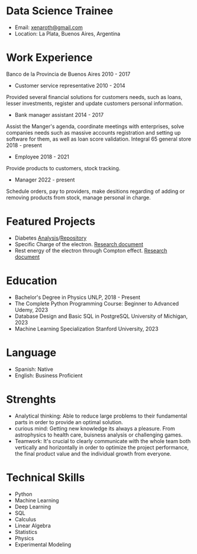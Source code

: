 # Data Science Trainee

- Email: xenaroth@gmail.com
- Location: La Plata, Buenos Aires, Argentina

# Work Experience
Banco de la Provincia de Buenos Aires 2010 - 2017
- Customer service representative 2010 - 2014


Provided several financial solutions for customers needs, such as loans, lesser investments, register and update customers personal information.
- Bank manager assistant 2014 - 2017


Assist the Manger's agenda, coordinate meetings with enterprises, solve companies needs such as massive accounts registration and setting up software for them, as well as loan score validation.
Integral 65 general store 2018 - present
- Employee 2018 - 2021


Provide products to customers, stock tracking.
- Manager 2022 - present


Schedule orders, pay to providers, make desitions regarding of adding or removing products from stock, manage personal in charge.
# Featured Projects
- Diabetes [Analysis](https://www.overleaf.com/read/kfmjdgbmcfrq)/[Repository](https://github.com/x3naroth/Diabetes_prediction.git)
- Specific Charge of the electron. [Research document](https://www.overleaf.com/read/vnwqjrqswrdv)
- Rest energy of the electron through Compton effect. [Research document](https://www.overleaf.com/read/nhnzbpwxpznd)
# Education
- Bachelor's Degree in Physics
  UNLP, 2018 - Present
- The Complete Python Programming
  Course: Beginner to Advanced
  Udemy, 2023
- Database Design and Basic SQL in PostgreSQL
  University of Michigan, 2023
- Machine Learning Specialization
  Stanford University, 2023
# Language
- Spanish: Native
- English: Business Proficient
# Strenghts
- Analytical thinking: Able to reduce large problems to their fundamental parts in order to provide an optimal solution.
- curious mind: Getting new knowledge its always a pleasure. From astrophysics to health care, buisness analysis or challenging games.
- Teamwork: It's crucial to clearly communicate with the whole team both vertically and horizontally in order to optimize the project performance, the final product value and the individual growth from everyone.
# Technical Skills
- Python
- Machine Learning
- Deep Learning
- SQL
- Calculus
- Linear Algebra
- Statistics
- Physics
- Experimental Modeling
